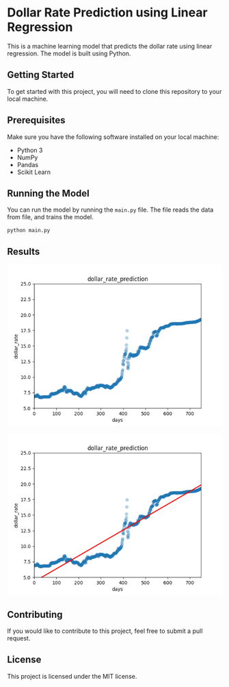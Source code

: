 # Dollar Rate Prediction using Linear Regression
This is a machine learning model that predicts the dollar rate using linear regression. The model is built using Python.

## Getting Started
To get started with this project, you will need to clone this repository to your local machine.

## Prerequisites
Make sure you have the following software installed on your local machine:

* Python 3
* NumPy
* Pandas
* Scikit Learn

## Running the Model
You can run the model by running the `main.py` file. The file reads the data from file, and trains the model.

````
python main.py
````

## Results
![dollar_graph](dollar_rate_prediction/dollar_rate_scatter_visualized.png)

![dollar_prediction](dollar_rate_prediction/dollar_rate_prediction.png)

## Contributing
If you would like to contribute to this project, feel free to submit a pull request.

## License
This project is licensed under the MIT license.
